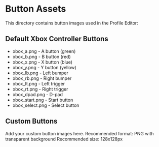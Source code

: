 # Button Assets

This directory contains button images used in the Profile Editor:

## Default Xbox Controller Buttons
- xbox_a.png - A button (green)
- xbox_b.png - B button (red)
- xbox_x.png - X button (blue)
- xbox_y.png - Y button (yellow)
- xbox_lb.png - Left bumper
- xbox_rb.png - Right bumper
- xbox_lt.png - Left trigger
- xbox_rt.png - Right trigger
- xbox_dpad.png - D-pad
- xbox_start.png - Start button
- xbox_select.png - Select button

## Custom Buttons
Add your custom button images here. 
Recommended format: PNG with transparent background
Recommended size: 128x128px
